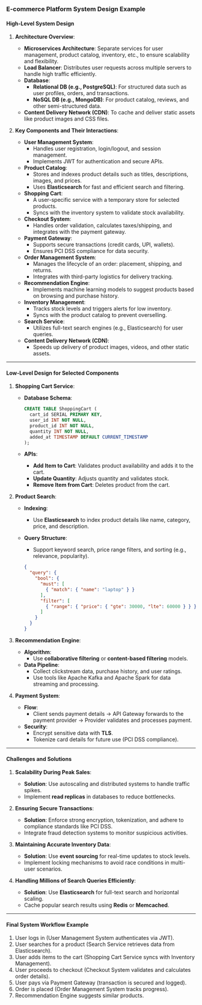 ### **E-commerce Platform System Design Example**

#### **High-Level System Design**

1.  **Architecture Overview**:
    
    -   **Microservices Architecture**: Separate services for user management, product catalog, inventory, etc., to ensure scalability and flexibility.
    -   **Load Balancer**: Distributes user requests across multiple servers to handle high traffic efficiently.
    -   **Database**:
        -   **Relational DB (e.g., PostgreSQL)**: For structured data such as user profiles, orders, and transactions.
        -   **NoSQL DB (e.g., MongoDB)**: For product catalog, reviews, and other semi-structured data.
    -   **Content Delivery Network (CDN)**: To cache and deliver static assets like product images and CSS files.
2.  **Key Components and Their Interactions**:
    
    -   **User Management System**:
        -   Handles user registration, login/logout, and session management.
        -   Implements JWT for authentication and secure APIs.
    -   **Product Catalog**:
        -   Stores and indexes product details such as titles, descriptions, images, and prices.
        -   Uses **Elasticsearch** for fast and efficient search and filtering.
    -   **Shopping Cart**:
        -   A user-specific service with a temporary store for selected products.
        -   Syncs with the inventory system to validate stock availability.
    -   **Checkout System**:
        -   Handles order validation, calculates taxes/shipping, and integrates with the payment gateway.
    -   **Payment Gateway**:
        -   Supports secure transactions (credit cards, UPI, wallets).
        -   Ensures PCI DSS compliance for data security.
    -   **Order Management System**:
        -   Manages the lifecycle of an order: placement, shipping, and returns.
        -   Integrates with third-party logistics for delivery tracking.
    -   **Recommendation Engine**:
        -   Implements machine learning models to suggest products based on browsing and purchase history.
    -   **Inventory Management**:
        -   Tracks stock levels and triggers alerts for low inventory.
        -   Syncs with the product catalog to prevent overselling.
    -   **Search Service**:
        -   Utilizes full-text search engines (e.g., Elasticsearch) for user queries.
    -   **Content Delivery Network (CDN)**:
        -   Speeds up delivery of product images, videos, and other static assets.

----------

#### **Low-Level Design for Selected Components**

1.  **Shopping Cart Service**:
    
    -   **Database Schema**:
        
        ```sql
        CREATE TABLE ShoppingCart (
          cart_id SERIAL PRIMARY KEY,
          user_id INT NOT NULL,
          product_id INT NOT NULL,
          quantity INT NOT NULL,
          added_at TIMESTAMP DEFAULT CURRENT_TIMESTAMP
        );
        ```
        
    -   **APIs**:
        -   **Add Item to Cart**: Validates product availability and adds it to the cart.
        -   **Update Quantity**: Adjusts quantity and validates stock.
        -   **Remove Item from Cart**: Deletes product from the cart.
2.  **Product Search**:
    
    -   **Indexing**:
        -   Use **Elasticsearch** to index product details like name, category, price, and description.
    -   **Query Structure**:
        
        -   Support keyword search, price range filters, and sorting (e.g., relevance, popularity).
        
        ```json        
        {
          "query": {
            "bool": {
              "must": [
                { "match": { "name": "laptop" } }
              ],
              "filter": [
                { "range": { "price": { "gte": 30000, "lte": 60000 } } }
              ]
            }
          }
        }
        ```
        
3.  **Recommendation Engine**:
    
    -   **Algorithm**:
        -   Use **collaborative filtering** or **content-based filtering** models.
    -   **Data Pipeline**:
        -   Collect clickstream data, purchase history, and user ratings.
        -   Use tools like Apache Kafka and Apache Spark for data streaming and processing.
4.  **Payment System**:
    
    -   **Flow**:
        -   Client sends payment details → API Gateway forwards to the payment provider → Provider validates and processes payment.
    -   **Security**:
        -   Encrypt sensitive data with **TLS**.
        -   Tokenize card details for future use (PCI DSS compliance).

----------

#### **Challenges and Solutions**

1.  **Scalability During Peak Sales**:
    
    -   **Solution**: Use autoscaling and distributed systems to handle traffic spikes.
    -   Implement **read replicas** in databases to reduce bottlenecks.
2.  **Ensuring Secure Transactions**:
    
    -   **Solution**: Enforce strong encryption, tokenization, and adhere to compliance standards like PCI DSS.
    -   Integrate fraud detection systems to monitor suspicious activities.
3.  **Maintaining Accurate Inventory Data**:
    
    -   **Solution**: Use **event sourcing** for real-time updates to stock levels.
    -   Implement locking mechanisms to avoid race conditions in multi-user scenarios.
4.  **Handling Millions of Search Queries Efficiently**:
    
    -   **Solution**: Use **Elasticsearch** for full-text search and horizontal scaling.
    -   Cache popular search results using **Redis** or **Memcached**.

----------

#### **Final System Workflow Example**

1.  User logs in (User Management System authenticates via JWT).
2.  User searches for a product (Search Service retrieves data from Elasticsearch).
3.  User adds items to the cart (Shopping Cart Service syncs with Inventory Management).
4.  User proceeds to checkout (Checkout System validates and calculates order details).
5.  User pays via Payment Gateway (transaction is secured and logged).
6.  Order is placed (Order Management System tracks progress).
7.  Recommendation Engine suggests similar products.